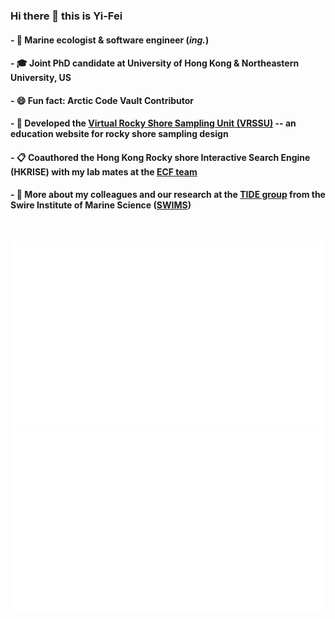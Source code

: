 
### Hi there 👋 this is Yi-Fei


#### - 🐚 Marine ecologist & software engineer (<i>ing.</i>)
#### - 🎓 Joint PhD candidate at University of Hong Kong & Northeastern University, US
#### - 😄 Fun fact: Arctic Code Vault Contributor
#### - 🔭 Developed the [Virtual Rocky Shore Sampling Unit (VRSSU)](https://vrssu.vercel.app/#/) -- an education website for rocky shore sampling design
#### - 📋 Coauthored the Hong Kong Rocky shore Interactive Search Engine (HKRISE) with my lab mates at the [ECF team](https://www.tidehku.com/post/aug-2020-new-ecf-grant-started)
#### - 👯 More about my colleagues and our research at the [TIDE group](https://www.tidehku.com/) from the Swire Institute of Marine Science ([SWIMS](https://www.swims.hku.hk/))

<br />

<!--
![Top Langs](https://github-readme-stats.vercel.app/api/top-langs/?username=Vicellken&layout=compact&count_private=true) -->

![](https://github.com/Vicellken/github-stats/blob/master/generated/overview.svg)
![](https://github.com/Vicellken/github-stats/blob/master/generated/languages.svg)



<!--
**Vicellken/Vicellken** is a ✨ _special_ ✨ repository because its `README.md` (this file) appears on your GitHub profile.

Here are some ideas to get you started:

- 🔭 I’m currently working on ...
- 🌱 I’m currently learning ...
- 👯 I’m looking to collaborate on ...
- 🤔 I’m looking for help with ...
- 💬 Ask me about ...
- 📫 How to reach me: ...
- 😄 Pronouns: ...
- ⚡ Fun fact: ...
-->
